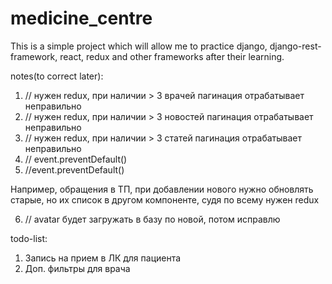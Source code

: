# medicine_centre
This is a simple project which will allow me to practice django, django-rest-framework, react, redux and other frameworks after their learning.

notes(to correct later):
1) // нужен redux, при наличии > 3 врачей пагинация отрабатывает неправильно
2) // нужен redux, при наличии > 3 новостей пагинация отрабатывает неправильно
3) // нужен redux, при наличии > 3 статей пагинация отрабатывает неправильно 
4) // event.preventDefault()
5) //event.preventDefault()

Например, обращения в ТП, при добавлении нового нужно обновлять старые, но
их список в другом компоненте, судя по всему нужен redux

6) // avatar будет загружать в базу по новой, потом исправлю

todo-list:
1) Запись на прием в ЛК для пациента
2) Доп. фильтры для врача

